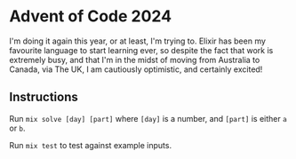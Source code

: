 # Advent of Code 2024

I'm doing it again this year, or at least, I'm trying to. Elixir has been my
favourite language to start learning ever, so despite the fact that work is
extremely busy, and that I'm in the midst of moving from Australia to Canada,
via The UK, I am cautiously optimistic, and certainly excited!

## Instructions

Run `mix solve [day] [part]` where `[day]` is a number, and `[part]` is either `a` or `b`.

Run `mix test` to test against example inputs.
